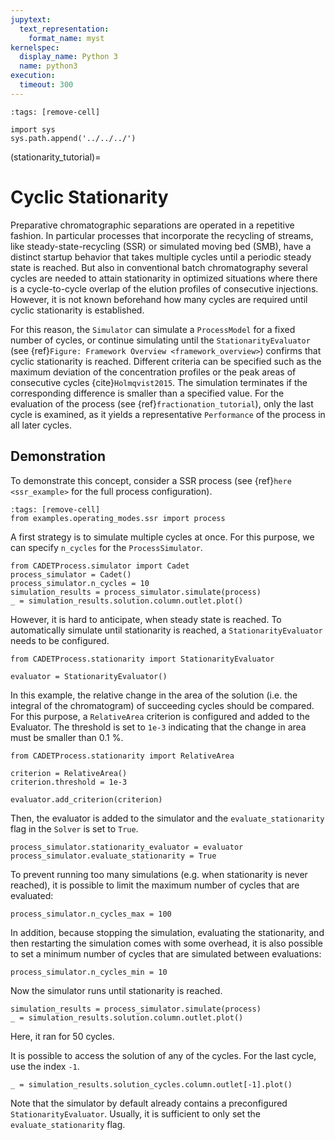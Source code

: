 ```yaml
---
jupytext:
  text_representation:
    format_name: myst
kernelspec:
  display_name: Python 3
  name: python3
execution:
  timeout: 300
---
```


```{code-cell} ipython3
:tags: [remove-cell]

import sys
sys.path.append('../../../')
```

(stationarity_tutorial)=
# Cyclic Stationarity
Preparative chromatographic separations are operated in a repetitive fashion.
In particular processes that incorporate the recycling of streams, like steady-state-recycling (SSR) or simulated moving bed (SMB), have a distinct startup behavior that takes multiple cycles until a periodic steady state is reached.
But also in conventional batch chromatography several cycles are needed to attain stationarity in optimized situations where there is a cycle-to-cycle overlap of the elution profiles of consecutive injections.
However, it is not known beforehand how many cycles are required until cyclic stationarity is established.

For this reason, the `Simulator` can simulate a `ProcessModel` for a fixed number of cycles, or continue simulating until the `StationarityEvaluator` (see {ref}`Figure: Framework Overview <framework_overview>`) confirms that cyclic stationarity is reached.
Different criteria can be specified such as the maximum deviation of the concentration profiles or the peak areas of consecutive cycles {cite}`Holmqvist2015`.
The simulation terminates if the corresponding difference is smaller than a specified value.
For the evaluation of the process (see {ref}`fractionation_tutorial`), only the last cycle is examined, as it yields a representative `Performance` of the process in all later cycles.

## Demonstration
To demonstrate this concept, consider a SSR process (see {ref}`here <ssr_example>` for the full process configuration).

```{code-cell} ipython3
:tags: [remove-cell]
from examples.operating_modes.ssr import process
```

A first strategy is to simulate multiple cycles at once.
For this purpose, we can specify `n_cycles` for the `ProcessSimulator`.

```{code-cell} ipython3
from CADETProcess.simulator import Cadet
process_simulator = Cadet()
process_simulator.n_cycles = 10
simulation_results = process_simulator.simulate(process)
_ = simulation_results.solution.column.outlet.plot()

```
However, it is hard to anticipate, when steady state is reached.
To automatically simulate until stationarity is reached, a `StationarityEvaluator` needs to be configured.

```{code-cell} ipython3
from CADETProcess.stationarity import StationarityEvaluator

evaluator = StationarityEvaluator()
```

In this example, the relative change in the area of the solution (i.e. the integral of the chromatogram) of succeeding cycles should be compared. 
For this purpose, a `RelativeArea` criterion is configured and added to the Evaluator.
The threshold is set to `1e-3` indicating that the change in area must be smaller than $0.1~\%$.

```{code-cell} ipython3
from CADETProcess.stationarity import RelativeArea

criterion = RelativeArea()
criterion.threshold = 1e-3

evaluator.add_criterion(criterion)
```

Then, the evaluator is added to the simulator and the `evaluate_stationarity` flag in the `Solver` is set to `True`.

```{code-cell} ipython3
process_simulator.stationarity_evaluator = evaluator
process_simulator.evaluate_stationarity = True
```

To prevent running too many simulations (e.g. when stationarity is never reached), it is possible to limit the maximum number of cycles that are evaluated:

```{code-cell} ipython3
process_simulator.n_cycles_max = 100
```

In addition, because stopping the simulation, evaluating the stationarity, and then restarting the simulation comes with some overhead, it is also possible to set a minimum number of cycles that are simulated between evaluations:

```{code-cell} ipython3
process_simulator.n_cycles_min = 10
```

Now the simulator runs until stationarity is reached.
```{code-cell} ipython3
simulation_results = process_simulator.simulate(process)
_ = simulation_results.solution.column.outlet.plot()
```

Here, it ran for 50 cycles.

It is possible to access the solution of any of the cycles.
For the last cycle, use the index `-1`.

```{code-cell} ipython3
_ = simulation_results.solution_cycles.column.outlet[-1].plot()
```

Note that the simulator by default already contains a preconfigured `StationarityEvaluator`.
Usually, it is sufficient to only set the `evaluate_stationarity` flag.
